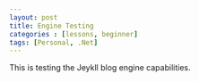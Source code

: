 ```yaml
---
layout: post
title: Engine Testing
categories : [lessons, beginner]
tags: [Personal, .Net]
---
```


This is testing the Jeykll blog engine capabilities.
